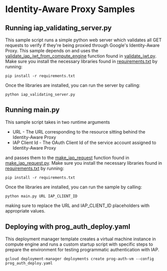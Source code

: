 # Identity-Aware Proxy Samples

## Running iap_validating_server.py

This sample script runs a simple python web server which validates all GET requests to verify if they're being proxied through Google's Identity-Aware Proxy. This sample depends on and uses the [validate_iap_jwt_from_compute_engine](https://github.com/GoogleCloudPlatform/python-docs-samples/blob/3f5de8c8857784e90935379b63c352c0a5f7f8da/iap/validate_jwt.py#L49) function found in [validate_jwt.py](https://github.com/GoogleCloudPlatform/python-docs-samples/blob/master/iap/validate_jwt.py). Make sure you install the necessary libraries found in [requirements.txt](https://github.com/GoogleCloudPlatform/python-docs-samples/blob/master/iap/requirements.txt) by running:

    pip install -r requirements.txt

Once the libraries are installed, you can run the server by calling:

    python iap_validating_server.py

## Running main.py

This sample script takes in two runtime arguments

* URL - The URL corresponding to the resource sitting behind the Identity-Aware Proxy 
* IAP Client Id - The OAuth Client Id of the service account assigned to Identity-Aware Proxy

and passes them to the [make_iap_request](https://github.com/GoogleCloudPlatform/python-docs-samples/blob/3f5de8c8857784e90935379b63c352c0a5f7f8da/iap/make_iap_request.py#L33) function found in [make_iap_request.py](https://github.com/GoogleCloudPlatform/python-docs-samples/blob/master/iap/make_iap_request.py). Make sure you install the necessary libraries found in [requirements.txt](https://github.com/GoogleCloudPlatform/python-docs-samples/blob/master/iap/requirements.txt) by running:

    pip install -r requirements.txt

Once the libraries are installed, you can run the sample by calling:

    python main.py URL IAP_CLIENT_ID
    
making sure to replace the URL and IAP_CLIENT_ID placeholders with appropriate values.

## Deploying with prog_auth_deploy.yaml

This deployment manager template creates a virtual machine instance in compute engine and runs a custom startup script with specific steps to prepare the environment for testing programmatic authentication with IAP. 

    gcloud deployment-manager deployments create prog-auth-vm --config prog_auth_deploy.yaml

